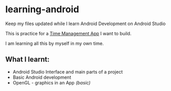 # learning-android
Keep my files updated while I learn Android Development on Android Studio

This is practice for a [Time Management App](https://github.com/salahusama/Time-Stamper) I want to build.

I am learning all this by myself in my own time.

## What I learnt:
* Android Studio Interface and main parts of a project
* Basic Android development
* OpenGL - graphics in an App _(basic)_
